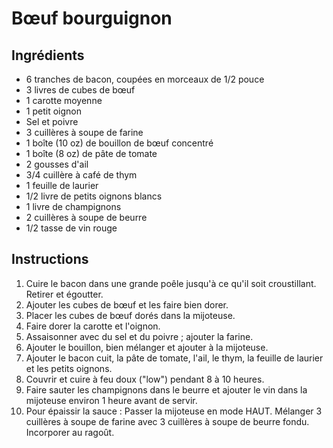 # Bœuf bourguignon

## Ingrédients

- 6 tranches de bacon, coupées en morceaux de 1/2 pouce
- 3 livres de cubes de bœuf
- 1 carotte moyenne
- 1 petit oignon
- Sel et poivre
- 3 cuillères à soupe de farine
- 1 boîte (10 oz) de bouillon de bœuf concentré
- 1 boîte (8 oz) de pâte de tomate
- 2 gousses d'ail
- 3/4 cuillère à café de thym
- 1 feuille de laurier
- 1/2 livre de petits oignons blancs
- 1 livre de champignons
- 2 cuillères à soupe de beurre
- 1/2 tasse de vin rouge

## Instructions

1. Cuire le bacon dans une grande poêle jusqu'à ce qu'il soit croustillant. Retirer et égoutter.
2. Ajouter les cubes de bœuf et les faire bien dorer.
3. Placer les cubes de bœuf dorés dans la mijoteuse.
4. Faire dorer la carotte et l'oignon.
5. Assaisonner avec du sel et du poivre ; ajouter la farine.
6. Ajouter le bouillon, bien mélanger et ajouter à la mijoteuse.
7. Ajouter le bacon cuit, la pâte de tomate, l'ail, le thym, la feuille de laurier et les petits oignons.
8. Couvrir et cuire à feu doux ("low") pendant 8 à 10 heures.
9. Faire sauter les champignons dans le beurre et ajouter le vin dans la mijoteuse environ 1 heure avant de servir.
10. Pour épaissir la sauce : Passer la mijoteuse en mode HAUT. Mélanger 3 cuillères à soupe de farine avec 3 cuillères à soupe de beurre fondu. Incorporer au ragoût.
